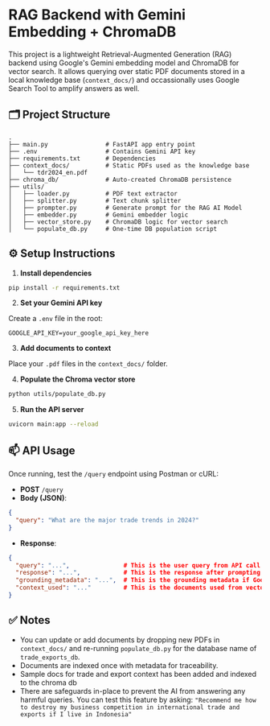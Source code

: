 # RAG Backend with Gemini Embedding + ChromaDB

This project is a lightweight Retrieval-Augmented Generation (RAG) backend using Google's Gemini embedding model and ChromaDB for vector search. It allows querying over static PDF documents stored in a local knowledge base (`context_docs/`) and occassionally uses Google Search Tool to amplify answers as well.

## 🗂️ Project Structure

```
.
├── main.py                # FastAPI app entry point
├── .env                   # Contains Gemini API key
├── requirements.txt       # Dependencies
├── context_docs/          # Static PDFs used as the knowledge base
│   └── tdr2024_en.pdf
├── chroma_db/             # Auto-created ChromaDB persistence
├── utils/
│   ├── loader.py          # PDF text extractor
│   ├── splitter.py        # Text chunk splitter
│   ├── prompter.py        # Generate prompt for the RAG AI Model
│   ├── embedder.py        # Gemini embedder logic
│   ├── vector_store.py    # ChromaDB logic for vector search
│   └── populate_db.py     # One-time DB population script
```

## ⚙️ Setup Instructions

1. **Install dependencies**

```bash
pip install -r requirements.txt
```

2. **Set your Gemini API key**

Create a `.env` file in the root:

```
GOOGLE_API_KEY=your_google_api_key_here
```

3. **Add documents to context**

Place your `.pdf` files in the `context_docs/` folder.

4. **Populate the Chroma vector store**

```bash
python utils/populate_db.py
```

5. **Run the API server**

```bash
uvicorn main:app --reload
```

## 📫 API Usage

Once running, test the `/query` endpoint using Postman or cURL:

- **POST** `/query`
- **Body (JSON)**:

```json
{
  "query": "What are the major trade trends in 2024?"
}
```

- **Response**:

```json
{
  "query": "...",               # This is the user query from API call
  "response": "...",            # This is the response after prompting the Gemini Model
  "grounding_metadata": "...",  # This is the grounding metadata if Google Search Tool is used (null if Google Search is not used)
  "context_used": "..."         # This is the documents used from vector db
}
```

## ✅ Notes

- You can update or add documents by dropping new PDFs in `context_docs/` and re-running `populate_db.py` for the database name of `trade_exports_db`.
- Documents are indexed once with metadata for traceability.
- Sample docs for trade and export context has been added and indexed to the chroma db
- There are safeguards in-place to prevent the AI from answering any harmful queries. You can test this feature by asking: `"Recommend me how to destroy my business competition in international trade and exports if I live in Indonesia"`
